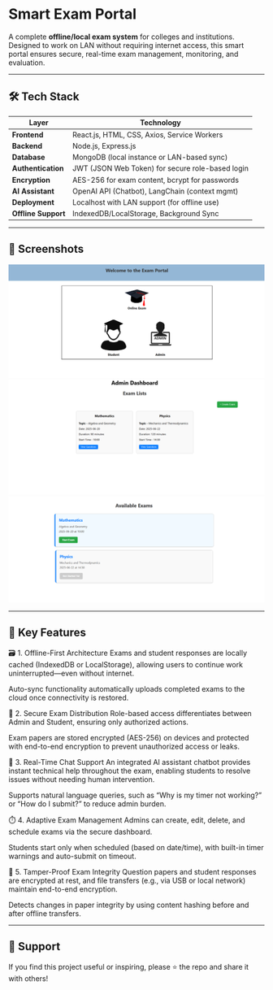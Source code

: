 # Smart Exam Portal

A complete **offline/local exam system** for colleges and institutions. Designed to work on LAN without requiring internet access, this smart portal ensures secure, real-time exam management, monitoring, and evaluation.


---

## 🛠️ Tech Stack

| Layer               | Technology                                       |
| ------------------- | ------------------------------------------------ |
| **Frontend**        | React.js, HTML, CSS, Axios, Service Workers      |
| **Backend**         | Node.js, Express.js                              |
| **Database**        | MongoDB (local instance or LAN-based sync)       |
| **Authentication**  | JWT (JSON Web Token) for secure role-based login |
| **Encryption**      | AES-256 for exam content, bcrypt for passwords   |
| **AI Assistant**    | OpenAI API (Chatbot), LangChain (context mgmt)   |
| **Deployment**      | Localhost with LAN support (for offline use)     |
| **Offline Support** | IndexedDB/LocalStorage, Background Sync          |

---

## 📸 Screenshots
 ![alt text](screenshots/SEP-Home.png)
 ![alt text](screenshots/SEP-dashboard.png)
![alt text](screenshots/SEP-Exams.png)
 

---


## 🚀 Key Features

🗃️ 1. Offline-First Architecture
Exams and student responses are locally cached (IndexedDB or LocalStorage), allowing users to continue work uninterrupted—even without internet.

Auto-sync functionality automatically uploads completed exams to the cloud once connectivity is restored.

🛂 2. Secure Exam Distribution
Role-based access differentiates between Admin and Student, ensuring only authorized actions.

Exam papers are stored encrypted (AES-256) on devices and protected with end-to-end encryption to prevent unauthorized access or leaks.

🤖 3. Real-Time Chat Support
An integrated AI assistant chatbot provides instant technical help throughout the exam, enabling students to resolve issues without needing human intervention.

Supports natural language queries, such as “Why is my timer not working?” or “How do I submit?” to reduce admin burden.

⏱️ 4. Adaptive Exam Management
Admins can create, edit, delete, and schedule exams via the secure dashboard.

Students start only when scheduled (based on date/time), with built-in timer warnings and auto-submit on timeout.

💾 5. Tamper-Proof Exam Integrity
Question papers and student responses are encrypted at rest, and file transfers (e.g., via USB or local network) maintain end-to-end encryption.

Detects changes in paper integrity by using content hashing before and after offline transfers.

---

## 🌟 Support

If you find this project useful or inspiring, please ⭐ the repo and share it with others!

